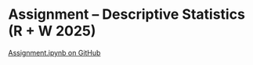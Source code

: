 # Assignment – Descriptive Statistics (R + W 2025)
[Assignment.ipynb on GitHub](https://github.com/RodionM777/Desc-stat-R-W-2025/blob/main/Assignment.ipynb)


